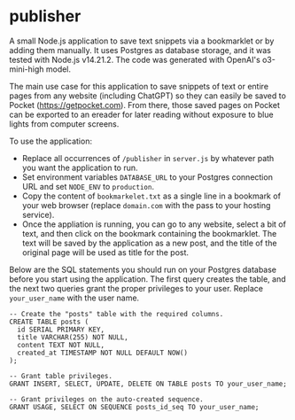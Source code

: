# publisher
A small Node.js application to save text snippets via a bookmarklet or by adding them manually. It uses Postgres as database storage, and it was tested with Node.js v14.21.2. The code was generated with OpenAI's o3-mini-high model.

The main use case for this application to save snippets of text or entire pages from any website (including ChatGPT) so they can easily be saved to Pocket (https://getpocket.com). From there, those saved pages on Pocket can be exported to an ereader for later reading without exposure to blue lights from computer screens.

To use the application:

- Replace all occurrences of `/publisher` in `server.js` by whatever path you want the application to run.
- Set environment variables `DATABASE_URL` to your Postgres connection URL and set `NODE_ENV` to `production`.
- Copy the content of `bookmarkelet.txt` as a single line in a bookmark of your web browser (replace `domain.com` with the pass to your hosting service).
- Once the appliation is running, you can go to any website, select a bit of text, and then click on the bookmark containing the bookmarklet. The text will be saved by the application as a new post, and the title of the original page will be used as title for the post.

Below are the SQL statements you should run on your Postgres database before you start using the application. The first query creates the table, and the next two queries grant the proper privileges to your user. Replace `your_user_name` with the user name.

```
-- Create the "posts" table with the required columns.
CREATE TABLE posts (
  id SERIAL PRIMARY KEY,
  title VARCHAR(255) NOT NULL,
  content TEXT NOT NULL,
  created_at TIMESTAMP NOT NULL DEFAULT NOW()
);

-- Grant table privileges.
GRANT INSERT, SELECT, UPDATE, DELETE ON TABLE posts TO your_user_name;

-- Grant privileges on the auto-created sequence.
GRANT USAGE, SELECT ON SEQUENCE posts_id_seq TO your_user_name;
```
